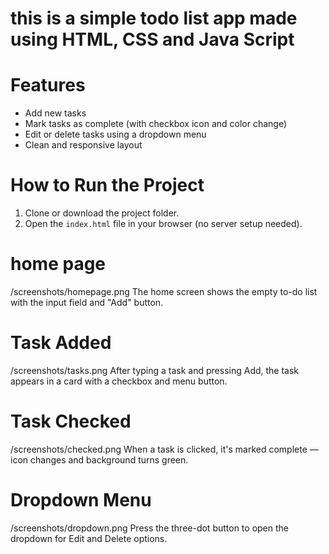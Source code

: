 # this is a simple todo list app made using HTML, CSS and Java Script

# Features

- Add new tasks
- Mark tasks as complete (with checkbox icon and color change)
- Edit or delete tasks using a dropdown menu
- Clean and responsive layout

# How to Run the Project

1. Clone or download the project folder.
2. Open the `index.html` file in your browser (no server setup needed).



# home page 
/screenshots/homepage.png
The home screen shows the empty to-do list with the input field and "Add" button.

# Task Added
/screenshots/tasks.png
After typing a task and pressing Add, the task appears in a card with a checkbox and menu button.

# Task Checked
/screenshots/checked.png
When a task is clicked, it's marked complete — icon changes and background turns green.

# Dropdown Menu
/screenshots/dropdown.png
Press the three-dot button to open the dropdown for Edit and Delete options.